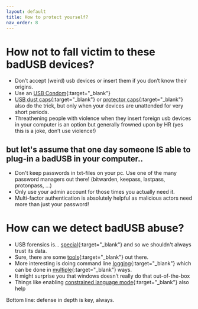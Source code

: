 ```yaml
---
layout: default
title: How to protect yourself?
nav_order: 8
---
```

# How not to fall victim to these badUSB devices?

- Don’t accept (weird) usb devices or insert them if you don’t know their origins.
- Use an [USB Condom](https://www.zdnet.com/article/flying-this-weekend-this-6-usb-condom-will-protect-your-data-from-suspicious-outlets/){:target="_blank"}
- [USB dust caps](https://www.amazon.com/Usb-Port-Caps/s?k=Usb+Port+Caps){:target="_blank"} or [protector caps](https://www.amazon.com/Blocker-Non-Removable-Protector-Moisture-Information/dp/B0B9MY9KZC?th=1){:target="_blank"} also do the trick, but only when your devices are unattended for very short periods.
- Threathening people with violence when they insert foreign usb devices in your computer is an option but generally frowned upon by HR (yes this is a joke, don’t use violence!)

## but let's assume that one day someone IS able to plug-in a badUSB in your computer..

- Don't keep passwords in txt-files on your pc. Use one of the many password managers out there! (bitwarden, keepass, lastpass, protonpass, ...)
- Only use your admin account for those times you actually need it.
- Multi-factor authentication is absolutely helpful as malicious actors need more than just your password!

# How can we detect badUSB abuse?

- USB forensics is… [special](https://www.youtube.com/watch?v=b4KyGhh75Qc){:target="_blank"} and so we shouldn't always trust its data.
- Sure, there are some [tools](https://www.nirsoft.net/utils/usb_devices_view.html){:target="_blank"} out there.
- More interesting is doing command line [logging](https://docs.splunk.com/Documentation/UBA/5.2.0/GetDataIn/AddPowerShell#:~:text=To%20enable%20module%20logging%3A,on%20Module%20Logging%20to%20enabled.){:target="_blank"} which can be done in [multiple](https://adamtheautomator.com/powershell-logging-2/){:target="_blank"} ways.
-   It might surprise you that windows doesn’t really do that out-of-the-box
- Things like enabling [constrained language mode](https://devblogs.microsoft.com/powershell/powershell-constrained-language-mode/){:target="_blank"} also help

Bottom line: defense in depth is key, always.

